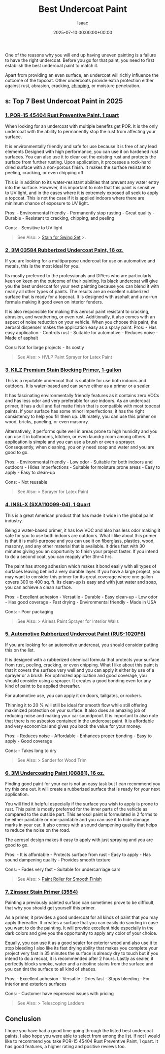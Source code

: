 ﻿---
title: Best Undercoat Paint
description: One of the reasons why you will end up having uneven painting is a failure to have the right undercoat. Before you go for that paint, you need to first...
slug: /best-undercoat-paint/
date: 2025-07-10 00:00:00+00:00
lastmod: 2025-07-10 00:00:00+03:00
author: Isaac
categories:
- Paint
tags:
- paint
- undercoat
layout: post
---

One of the reasons why you will end up having uneven painting is a failure to have the right undercoat. Before you go for that paint, you need to first establish the best undercoat paint to match it.

Apart from providing an even surface, an undercoat will richly influence the outcome of the topcoat. Other undercoats provide extra protection either against rust, abrasion, cracking, [chipping](https://pestpolicy.com/how-to-keep-spray-paint-from-chipping-off-metal/), or moisture penetration.

##  s: Top 7 Best Undercoat Paint in 2025

###  [1. POR-15 45404 Rust Preventive Paint, 1 quart](https://www.amazon.com/dp/B00H2VVQNU/?tag=p-policy-20)

When looking for an undercoat with multiple benefits get POR. It is the only undercoat with the ability to permanently stop the rust from affecting your surface.

It is environmentally friendly and safe for use because it is free of any lead elements Designed with high performance, you can use it on hardened rust surfaces. You can also use it to clear out the existing rust and protects the surface from further rusting. Upon application, it processes a rock-hard dried surface with a non-porous finish. It makes the surface resistant to peeling, cracking, or even chipping off.

This is in addition to its water-resistant abilities that prevent any water entry into the surface. However, it is important to note that this paint is sensitive to UV light, and in the cases where it is extremely exposed all seek to apply a topcoat. This is not the case if it is applied indoors where there are minimum chance of exposure to UV light.

Pros: - Environmental friendly - Permanently stop rusting - Great quality - Durable - Resistant to cracking, chipping, and peeling

Cons: - Sensitive to UV light

> See Also: > [Stain for Swing Set](https://pestpolicy.com/best-stain-for-swing-set/) >.

###  [2. 3M 03584 Rubberized Undercoat Paint, 16 oz.](https://www.amazon.com/dp/B002H9CMCQ/?tag=p-policy-20)

If you are looking for a multipurpose undercoat for use on automotive and metals, this is the most ideal for you.

Its mostly preferred to the professionals and DIYers who are particularly keen on keen on the outcome of their painting. Its black undercoat will give you the best undercoat for your next painting because you can blend it with nearly all other types of paints. The results are an excellent rubberized surface that is ready for a topcoat. It is designed with asphalt and a no-run formula making it good even on interior fenders.

It is also responsible for making this aerosol paint resistant to cracking, abrasion, and weathering, or even rust. Additionally, it also comes with an aspect of noise reduction on your vehicle. When you choose this paint, the aerosol dispenser makes the application easy as a spray paint. Pros: - Has easy application - Controls rust - Suitable for automotive - Reduces noise - Made of asphalt

Cons: Not for large projects - Its costly

> See Also: > HVLP Paint Sprayer for Latex Paint

###  [3. KILZ Premium Stain Blocking Primer, 1-gallon](https://www.amazon.com/dp/B0002YOZZU/?tag=p-policy-20)

This is a reputable undercoat that is suitable for use both indoors and outdoors. It is water-based and can serve either as a primer or a sealer.

It has fascinating environmentally friendly features as it contains zero VOCs and has less odor and very preferable for use indoors. As an undercoat primer, it has a dull and flat matte finish that is compatible with most topcoat paints. If your surface has some minor imperfections, it has the right consistency to help you fill them up. Ultimately, you can use this primer on wood, bricks, paneling, or even masonry.

Alternatively, it performs quite well in areas prone to high humidity and you can use it in bathrooms, kitchen, or even laundry room among others. It application is simple and you can use a brush or even a sprayer. Consequently, when cleaning, you only need soap and water and you are good to go.

Pros: - Environmental friendly - Low odor - Suitable for both indoors and outdoors - Hides imperfections - Suitable for moisture prone areas - Easy to apply - Easy to clean-up

Cons: - Not reusable

> See Also: > Sprayer for Latex Paint

###  [4. INSL-X (SXA110099-04), 1 Quart](https://www.amazon.com/dp/B000MITIF8/?tag=p-policy-20)

This is a great American product that has made it wide in the global paint industry.

Being a water-based primer, it has low VOC and also has less odor making it safe for you to use both indoors are outdoors. What I like about this primer is that it is multi-purpose and you can use it on fiberglass, plastics, wood, masonry, and any other material that is available. It dries fast with 30 minutes giving you an opportunity to finish your project faster. If you intend to do a second coat, you can reapply after 3hr-4 hrs.

The paint has strong adhesion which makes it bond easily with all types of surfaces leaving behind a very durable layer. If you have a large project, you may want to consider this primer for its great coverage where one gallon covers 300 to 400 sq. ft. Its clean-up is easy and with just water and soap, you can achieve a clean surface.

Pros: - Excellent adhesion - Versatile - Durable - Easy clean-up - Low odor - Has good coverage - Fast drying - Environmental friendly - Made in USA

Cons: - Poor packaging

> See Also: > Airless Paint Sprayer for Interior Walls

###  [5. Automotive Rubberized Undercoat Paint (RUS-1020F6)](https://www.amazon.com/dp/B000Q6UBQ6/?tag=p-policy-20)

If you are looking for an automotive undercoat, you should consider putting this on the list.

It is designed with a rubberized chemical formula that protects your surface from rust, peeling, cracking, or even chipping. What I like about this paint is that it covers the surface very well and you can apply it either by use of a sprayer or a brush. For optimized application and good coverage, you should consider using a sprayer. It creates a good bonding even for any kind of paint to be applied thereafter.

For automotive use, you can apply it on doors, tailgates, or rockers.

Thinning it to 20 % will still be ideal for smooth flow while still offering maximized protection on your surface. It also does an amazing job of reducing noise and making your car soundproof. It is important to also note that there is no asbestos contained in the undercoat paint. It is affordable and very economical and gives you back the value for your money.

Pros: - Reduces noise - Affordable - Enhances proper bonding - Easy to apply - Good coverage

Cons: - Takes long to dry

> See Also: > Sander for Wood Trim

###  [6. 3M Undercoating Paint (08881), 16 oz.](https://www.amazon.com/dp/B0002NUO5Q/?tag=p-policy-20)

Finding good paint for your car is not an easy task but I can recommend you try this one out. it will create a rubberized surface that is ready for your next application.

You will find it helpful especially if the surface you wish to apply is prone to rust. This paint is mostly preferred for the inner parts of the vehicle as compared to the outside part. This aerosol paint is formulated in 2 forms to be either paintable or non-paintable and you can use it to hide damage marks in your car. It also comes with a sound dampening quality that helps to reduce the noise on the road.

The aerosol design makes it easy to apply with just spraying and you are good to go.

Pros: - It is affordable - Protects surface from rust - Easy to apply - Has sound dampening quality - Provides smooth texture

Cons: - Fades very fast - Suitable for undercarriage cars

> See Also: > [Paint Roller for Smooth Finish](https://pestpolicy.com/best-paint-roller-for-smooth-finish/)

###  [7. Zinsser Stain Primer (3554)](https://www.amazon.com/dp/B0015OCRAQ/?tag=p-policy-20)

Painting a previously painted surface can sometimes prove to be difficult, that why you should get yourself this primer.

As a primer, it provides a good undercoat for all kinds of paint that you may apply thereafter. It creates a surface that you can easily do sanding in case you want to do the painting. It will provide excellent hide especially in the dark colors and give you the opportunity to apply any color of your choice.

Equally, you can use it as a good sealer for exterior wood and also use it to stop bleeding I also like its fast drying ability that makes you complete your project very fast in 35 minutes the surface is already dry to touch but if you intend to do a recoat, it is recommended after 2 hours. Lastly as sealer, it perfectly blocks smoke, water and a nicotine stains from the surface and you can tint the surface to all kind of shades.

Pros: - Excellent adhesion - Versatile - Dries fast - Stops bleeding - For interior and exteriors surfaces

Cons: - Customer have expressed issues with pricing

> See Also: > Telescoping Ladders

##  Conclusion

I hope you have had a good time going through the listed best undercoat paints. I also hope you were able to select from among the list. If not I would like to recommend you take POR-15 45404 Rust Preventive Paint, 1 quart. It has good features, a higher rating and positive reviews too.

